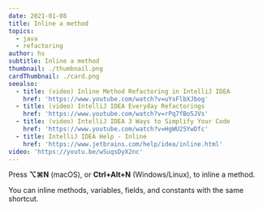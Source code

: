 ```yaml
---
date: 2021-01-08
title: Inline a method
topics:
  - java
  - refactoring
author: hs
subtitle: Inline a method
thumbnail: ./thumbnail.png
cardThumbnail: ./card.png
seealso:
  - title: (video) Inline Method Refactoring in IntelliJ IDEA
    href: 'https://www.youtube.com/watch?v=uYsFlbXJbog'
  - title: (video) IntelliJ IDEA Everyday Refactorings
    href: 'https://www.youtube.com/watch?v=rPq7fBo5JVs'
  - title: (video) IntelliJ IDEA 3 Ways to Simplify Your Code
    href: 'https://www.youtube.com/watch?v=HgWU25YwDfc'
  - title: IntelliJ IDEA Help - Inline
    href: 'https://www.jetbrains.com/help/idea/inline.html'
video: 'https://youtu.be/wSuqsDyX2nc'
---
```

Press **⌥⌘N** (macOS), or **Ctrl+Alt+N** (Windows/Linux), to inline a method.

You can inline methods, variables, fields, and constants with the same shortcut.
